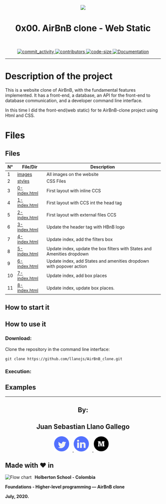 <p align="center">
  <img src="https://github.com/llanojs/Readme_template/blob/master/images/hbnb.png"/>
 <h1 align="center">0x00. AirBnB clone - Web Static</h1>
 <br>
 <p align="center">
    <a href="https://github.com/llanojs/AirBnB_clone/commits/master">
        <img alt="commit_activity" src="https://img.shields.io/github/commit-activity/y/llanojs/AirBnB_clone?style=plastic" target="_blank" />
    </a>
    <a href="https://github.com/llanojs/AirBnB_clone/graphs/contributors">
        <img alt="contributors" src="https://img.shields.io/github/contributors/llanojs/AirBnB_clone?style=plastic" target="_blank" />
    </a>
    <a href="https://github.com/llanojs/AirBnB_clone" target="_blank">
      <img alt="code-size" src="https://img.shields.io/github/languages/code-size/llanojs/AirBnB_clone?style=plastic" />
    </a>
    <a href="https://github.com/llanojs/AirBnB_clone" target="_blank">
      <img alt="Documentation" src="https://img.shields.io/badge/documentation-yes-brightgreen.svg" />
    </a>
 </p>
</p>

---
# Description of the project
This is a website clone of AirBnB, with the fundamental features implemented. It has a front-end, a database, an API for the front-end to database communication, and a developer command line interface.

In this time I did the front-end(web static) for te AirBnB-clone project using Html and CSS.

# Files

## Files

N° |File/Dir|Description
---|---|---
1|[images](./images)|All images on the website
2|[styles](./styles)|CSS Files
3|[0-index.html](./0-index.html)|First layout with inline CCS
4|[1-index.html](./1-index.html)|First layout with CCS int the head tag
5|[2-index.html](./2-index.html)|First layout with external files CCS
6|[3-index.html](./3-index.html)|Update the header tag with HBnB logo
7|[4-index.html](./4-index.html)|Update index, add the filters box
8|[5-index.html](./5-index.html)|Update index, update the box filters with States and Amenities dropdown
9|[6-index.html](./6-index.html)|Update index, add States and amenities dropdown with popover action
10|[7-index.html](./7-index.html)|Update index, add box places
11|[8-index.html](./8-index.html)|Update index, update box places.



## How to start it

## How to use it

### Download:
Clone the repository in the command line interface:
```
git clone https://github.com/llanojs/AirBnB_clone.git
```
### Execution:


## Examples


---


<p align="center">
    <h2 align="center">By:</h2>
    <h2 align="center">Juan Sebastian Llano Gallego</h2>
      <p align="center">
        <a href="https://twitter.com/llanoJS" target="_blank">
            <img alt="twitter_page" src="https://raw.githubusercontent.com/EckoJuan/Readme_template/master/images/twitter.png" style="float: center; margin-right: 10px" height="50" width="50">
        </a>
        <a href="https://www.linkedin.com/in/juansllano/" target="_blank">
            <img alt="linkedin_page" src="https://raw.githubusercontent.com/EckoJuan/Readme_template/master/images/linkedin.png" style="float: center; margin-right: 10px" height="50"  width="50">
        </a>
        <a href="https://medium.com/@juanllano93" target="_blank">
            <img alt="medium_page" src="https://raw.githubusercontent.com/EckoJuan/Readme_template/master/images/medium.png" style="float: center; margin-right: 10px" height="50" width="50">
        </a>
</p>

## Made with :heart: in
<p align="center">
    <img src="https://www.holbertonschool.com/holberton-logo.png"
        alt="Flow chart"
        style="float: left; margin-right: 10px;">
</p>

__Holberton School - Colombia__

__Foundations - Higher-level programming ― AirBnB clone__

__July, 2020.__
